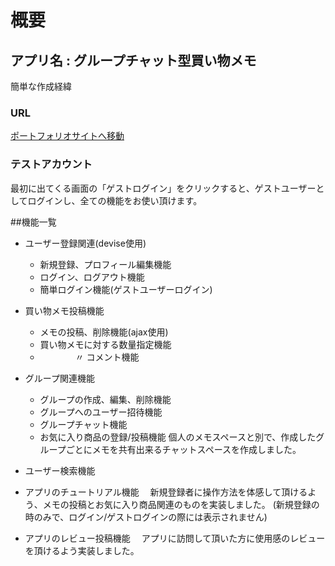 # 概要

## アプリ名 : グループチャット型買い物メモ

簡単な作成経緯

### URL

[ポートフォリオサイトへ移動](http://18.177.6.24/)


### テストアカウント

最初に出てくる画面の「ゲストログイン」をクリックすると、ゲストユーザーとしてログインし、全ての機能をお使い頂けます。

##機能一覧
- ユーザー登録関連(devise使用)
  - 新規登録、プロフィール編集機能
  - ログイン、ログアウト機能
  - 簡単ログイン機能(ゲストユーザーログイン)

- 買い物メモ投稿機能
  - メモの投稿、削除機能(ajax使用)
  - 買い物メモに対する数量指定機能
  - 　　　　〃      コメント機能

- グループ関連機能
  - グループの作成、編集、削除機能
  - グループへのユーザー招待機能
  - グループチャット機能
  - お気に入り商品の登録/投稿機能
  個人のメモスペースと別で、作成したグループごとにメモを共有出来るチャットスペースを作成しました。
  
- ユーザー検索機能

- アプリのチュートリアル機能
　新規登録者に操作方法を体感して頂けるよう、メモの投稿とお気に入り商品関連のものを実装しました。
  (新規登録の時のみで、ログイン/ゲストログインの際には表示されません)
  
- アプリのレビュー投稿機能
　アプリに訪問して頂いた方に使用感のレビューを頂けるよう実装しました。
